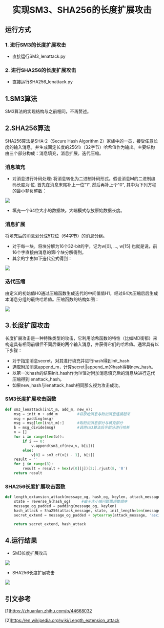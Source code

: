 # <center> 实现SM3、SHA256的长度扩展攻击 </center>

## 运行方式
### 1. 进行SM3的长度扩展攻击
* 直接运行SM3_lenattack.py
### 2. 进行SHA256的长度扩展攻击
* 直接运行SHA256_lenattack.py


## 1.SM3算法
SM3算法的实现结构与之前相同，不再赘述。

## 2.SHA256算法
SHA256算法是SHA-2（Secure Hash Algorithm 2）家族中的一员，接受任意长度的输入消息，并生成固定长度的256位（32字节）哈希值作为输出。主要结构由三个部分构成：消息填充，消息扩展，迭代压缩。

### 消息填充
* 对消息进行补码处理: 将消息转化为二进制补码形式，假设消息M的二进制编码长度为l位. 首先在消息末尾补上一位"1", 然后再补上个"0", 其中为下列方程的最小非负整数：
  
![](https://pic.imgdb.cn/item/64cb1deb1ddac507ccf9fe83.jpg)

* 填充一个64位大小的数据块，大端模式存放原始数据长度。


### 消息扩展
将填充后的消息划分成512位（64字节）的消息分组。
* 对于每一块，将块分解为16个32-bit的字，记为w[0], …, w[15]
也就是说，前16个字直接由消息的第i个块分解得到。
* 其余的字由如下迭代公式得到：
  
![](https://pic.imgdb.cn/item/64cb20401ddac507cc00e7c0.jpg)



### 迭代压缩
由定义的初始值H0通过压缩函数生成迭代的中间值值H1，经过64次压缩后后生成本消息分组的最终哈希值。压缩函数的结构如图：

![](https://pic.imgdb.cn/item/64cb223f1ddac507cc06552d.jpg)

  
## 3.长度扩展攻击
长度扩展攻击是一种特殊类型的攻击，它利用哈希函数的特性（比如MD街都）来构造具有相同前缀但不同后缀的两个输入消息，并获得它们的哈希值。通常具有以下步骤：
* 对于指定消息secret，对其进行填充并进行hash得到init_hash
* 选取附加消息append_m，计算secret||append_m的hash得到new_hash。
* 以第一次hash的结果init_hash作为IV值对附加消息填充后的消息块进行迭代压缩得到lenattack_hash。
* 如果new_hash与lenattack_hash相同那么视为攻击成功。

### SM3长度扩展攻击函数
```python
def sm3_lenattack(init_m, add_m, new_v):
    msg = init_m + add_m         #将原始消息与附加消息连接起来
    msg = padding(msg)
    msg = msg[len(init_m):]      #取附加消息部分与填充部分
    b = msg_divide(msg)          #调用sm3算法后半部分进行哈希
    v = []
    for i in range(len(b)):
        if i == 0:
            v.append(sm3_cf(new_v, b[i]))
        else:
            v[0] = sm3_cf(v[i - 1], b[i])
    result = ''
    for j in range(8):
        result = result + hex(v[0][j])[2:].rjust(8, '0')
    return result
```
### SHA256长度扩展攻击函数

```python
def length_extansion_attack(message_og, hash_og, keylen, attack_message):
    state = reverse_h(hash_og)     #由于大小端问题需调整顺序
    message_og_padded = padding(message_og, keylen)
    hash_attack = Sha256(attack_message, state, init_length=len(message_og_padded) + keylen).hex()
    secret_extend = message_og_padded + bytearray(attack_message, 'ascii')

    return secret_extend, hash_attack
```


## 4.运行结果
* SM3长度扩展攻击
  
![](https://pic.imgdb.cn/item/64cb273e1ddac507cc13a225.jpg)

* SHA256长度扩展攻击
  
![](https://pic.imgdb.cn/item/64cb27cd1ddac507cc1514b4.jpg)
  

##  引文参考
[1]https://zhuanlan.zhihu.com/p/44668032

[2]https://en.wikipedia.org/wiki/Length_extension_attack
